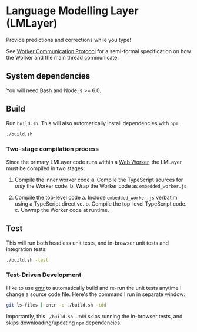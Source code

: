 Language Modelling Layer (LMLayer)
==================================

Provide predictions and corrections while you type!

See [Worker Communication Protocol](./docs/worker-communication-protocol.md) for a
semi-formal specification on how the Worker and the main thread communicate.

System dependencies
-------------------

You will need Bash and Node.js >= 6.0.

Build
-----

Run `build.sh`. This will also automatically install dependencies with `npm`.

```sh
./build.sh
```

### Two-stage compilation process

Since the primary LMLayer code runs within a [Web Worker][], the LMLayer must be
compiled in two stages:

 1. Compile the inner worker code
    a. Compile the TypeScript sources for _only_ the Worker code.
    b. Wrap the Worker code as `embedded_worker.js`

 2. Compile the top-level code
    a. Include `embedded_worker.js` verbatim using a TypeScript directive.
    b. Compile the top-level TypeScript code.
    c. Unwrap the Worker code at runtime.

[Web Worker]: https://developer.mozilla.org/en-US/docs/Web/API/Web_Workers_API/Using_web_workers

Test
----

This will run both headless unit tests, and in-browser unit tests and integration
tests:

```sh
./build.sh -test
```

### Test-Driven Development

I like to use [entr]() to automatically build and re-run the unit tests anytime I
change a source code file. Here's the command I run in separate window:

```sh
git ls-files | entr -c ./build.sh -tdd
```

Importantly, this `./build.sh -tdd` skips running the in-browser tests, and skips
downloading/updating `npm` dependencies.

[entr]: http://eradman.com/entrproject/

